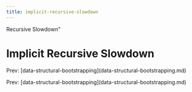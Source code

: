 ```yaml
---
title: implicit-recursive-slowdown
---
```


Recursive Slowdown\"

# Implicit Recursive Slowdown

Prev:
\[data-structural-bootstrapping](data-structural-bootstrapping.md)

Prev:
\[data-structural-bootstrapping](data-structural-bootstrapping.md)
